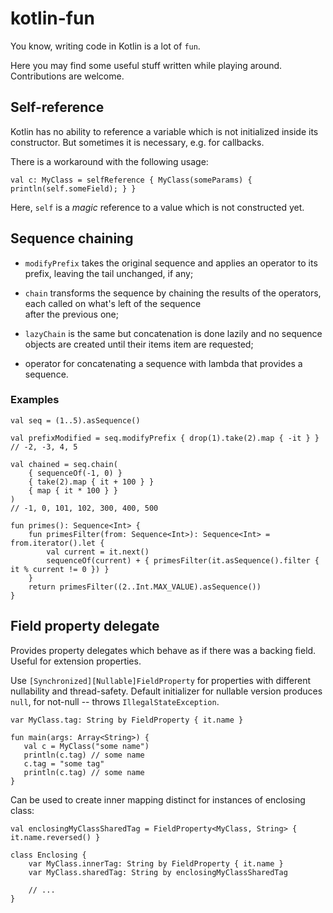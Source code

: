 # kotlin-fun

You know, writing code in Kotlin is a lot of `fun`. 

Here you may find some useful stuff written while playing around. Contributions are welcome.

## Self-reference

Kotlin has no ability to reference a variable which is not initialized inside its constructor.
But sometimes it is necessary, e.g. for callbacks.

There is a workaround with the following usage:

    val c: MyClass = selfReference { MyClass(someParams) { println(self.someField); } }
    
Here, `self` is a *magic* reference to a value which is not constructed yet.

## Sequence chaining

* `modifyPrefix` takes the original sequence and applies an operator to its prefix, leaving the
 tail unchanged, if any;

* `chain` transforms the sequence by chaining the results of the operators, each called on what's left of the sequence  
 after the previous one;
 
* `lazyChain` is the same but concatenation is done lazily and no sequence objects are created until their items item are
 requested;
  
* operator for concatenating a sequence with lambda that provides a sequence.

### Examples

    val seq = (1..5).asSequence()
    
    val prefixModified = seq.modifyPrefix { drop(1).take(2).map { -it } } // -2, -3, 4, 5 
    
    val chained = seq.chain(
        { sequenceOf(-1, 0) }
        { take(2).map { it + 100 } }
        { map { it * 100 } }
    )
    // -1, 0, 101, 102, 300, 400, 500
    
    fun primes(): Sequence<Int> {
        fun primesFilter(from: Sequence<Int>): Sequence<Int> = from.iterator().let {
            val current = it.next()
            sequenceOf(current) + { primesFilter(it.asSequence().filter { it % current != 0 }) }
        }
        return primesFilter((2..Int.MAX_VALUE).asSequence())
    }    
    
## Field property delegate
    
Provides property delegates which behave as if there was a backing field. Useful for extension properties.
    
Use `[Synchronized][Nullable]FieldProperty` for properties with different nullability and thread-safety. 
Default initializer for nullable version produces `null`, for not-null -- throws `IllegalStateException`.

    var MyClass.tag: String by FieldProperty { it.name }
    
    fun main(args: Array<String>) {
       val c = MyClass("some name")
       println(c.tag) // some name
       c.tag = "some tag"
       println(c.tag) // some name
    }
    
Can be used to create inner mapping distinct for instances of enclosing class:

    val enclosingMyClassSharedTag = FieldProperty<MyClass, String> { it.name.reversed() }

    class Enclosing {    
        var MyClass.innerTag: String by FieldProperty { it.name }
        var MyClass.sharedTag: String by enclosingMyClassSharedTag
        
        // ...
    }    